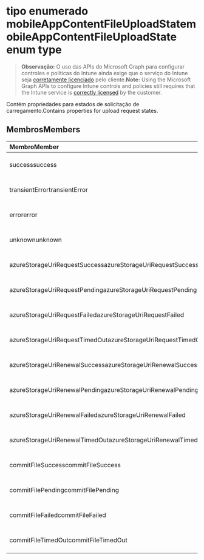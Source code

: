 # <a name="mobileappcontentfileuploadstate-enum-type"></a><span data-ttu-id="c06f9-101">tipo enumerado mobileAppContentFileUploadState</span><span class="sxs-lookup"><span data-stu-id="c06f9-101">mobileAppContentFileUploadState enum type</span></span>

> <span data-ttu-id="c06f9-102">**Observação:** O uso das APIs do Microsoft Graph para configurar controles e políticas do Intune ainda exige que o serviço do Intune seja [corretamente licenciado](https://go.microsoft.com/fwlink/?linkid=839381) pelo cliente.</span><span class="sxs-lookup"><span data-stu-id="c06f9-102">**Note:** Using the Microsoft Graph APIs to configure Intune controls and policies still requires that the Intune service is [correctly licensed](https://go.microsoft.com/fwlink/?linkid=839381) by the customer.</span></span>

<span data-ttu-id="c06f9-103">Contém propriedades para estados de solicitação de carregamento.</span><span class="sxs-lookup"><span data-stu-id="c06f9-103">Contains properties for upload request states.</span></span>
## <a name="members"></a><span data-ttu-id="c06f9-104">Membros</span><span class="sxs-lookup"><span data-stu-id="c06f9-104">Members</span></span>
|<span data-ttu-id="c06f9-105">Membro</span><span class="sxs-lookup"><span data-stu-id="c06f9-105">Member</span></span>|<span data-ttu-id="c06f9-106">Valor</span><span class="sxs-lookup"><span data-stu-id="c06f9-106">Value</span></span>|<span data-ttu-id="c06f9-107">Descrição</span><span class="sxs-lookup"><span data-stu-id="c06f9-107">Description</span></span>|
|:---|:---|:---|
|<span data-ttu-id="c06f9-108">success</span><span class="sxs-lookup"><span data-stu-id="c06f9-108">success</span></span>|<span data-ttu-id="c06f9-109">0</span><span class="sxs-lookup"><span data-stu-id="c06f9-109">0%</span></span>|<span data-ttu-id="c06f9-110">Ainda não documentado</span><span class="sxs-lookup"><span data-stu-id="c06f9-110">Not yet documented</span></span>|
|<span data-ttu-id="c06f9-111">transientError</span><span class="sxs-lookup"><span data-stu-id="c06f9-111">transientError</span></span>|<span data-ttu-id="c06f9-112">1</span><span class="sxs-lookup"><span data-stu-id="c06f9-112">-1</span></span>|<span data-ttu-id="c06f9-113">Ainda não documentado</span><span class="sxs-lookup"><span data-stu-id="c06f9-113">Not yet documented</span></span>|
|<span data-ttu-id="c06f9-114">error</span><span class="sxs-lookup"><span data-stu-id="c06f9-114">error</span></span>|<span data-ttu-id="c06f9-115">2</span><span class="sxs-lookup"><span data-stu-id="c06f9-115">-2</span></span>|<span data-ttu-id="c06f9-116">Ainda não documentado</span><span class="sxs-lookup"><span data-stu-id="c06f9-116">Not yet documented</span></span>|
|<span data-ttu-id="c06f9-117">unknown</span><span class="sxs-lookup"><span data-stu-id="c06f9-117">unknown</span></span>|<span data-ttu-id="c06f9-118">3</span><span class="sxs-lookup"><span data-stu-id="c06f9-118">-3</span></span>|<span data-ttu-id="c06f9-119">Ainda não documentado</span><span class="sxs-lookup"><span data-stu-id="c06f9-119">Not yet documented</span></span>|
|<span data-ttu-id="c06f9-120">azureStorageUriRequestSuccess</span><span class="sxs-lookup"><span data-stu-id="c06f9-120">azureStorageUriRequestSuccess</span></span>|<span data-ttu-id="c06f9-121">100</span><span class="sxs-lookup"><span data-stu-id="c06f9-121">100%</span></span>|<span data-ttu-id="c06f9-122">Ainda não documentado</span><span class="sxs-lookup"><span data-stu-id="c06f9-122">Not yet documented</span></span>|
|<span data-ttu-id="c06f9-123">azureStorageUriRequestPending</span><span class="sxs-lookup"><span data-stu-id="c06f9-123">azureStorageUriRequestPending</span></span>|<span data-ttu-id="c06f9-124">101</span><span class="sxs-lookup"><span data-stu-id="c06f9-124">10.1</span></span>|<span data-ttu-id="c06f9-125">Ainda não documentado</span><span class="sxs-lookup"><span data-stu-id="c06f9-125">Not yet documented</span></span>|
|<span data-ttu-id="c06f9-126">azureStorageUriRequestFailed</span><span class="sxs-lookup"><span data-stu-id="c06f9-126">azureStorageUriRequestFailed</span></span>|<span data-ttu-id="c06f9-127">102</span><span class="sxs-lookup"><span data-stu-id="c06f9-127">10.2</span></span>|<span data-ttu-id="c06f9-128">Ainda não documentado</span><span class="sxs-lookup"><span data-stu-id="c06f9-128">Not yet documented</span></span>|
|<span data-ttu-id="c06f9-129">azureStorageUriRequestTimedOut</span><span class="sxs-lookup"><span data-stu-id="c06f9-129">azureStorageUriRequestTimedOut</span></span>|<span data-ttu-id="c06f9-130">103</span><span class="sxs-lookup"><span data-stu-id="c06f9-130">10.3</span></span>|<span data-ttu-id="c06f9-131">Ainda não documentado</span><span class="sxs-lookup"><span data-stu-id="c06f9-131">Not yet documented</span></span>|
|<span data-ttu-id="c06f9-132">azureStorageUriRenewalSuccess</span><span class="sxs-lookup"><span data-stu-id="c06f9-132">azureStorageUriRenewalSuccess</span></span>|<span data-ttu-id="c06f9-133">200</span><span class="sxs-lookup"><span data-stu-id="c06f9-133">200 ms</span></span>|<span data-ttu-id="c06f9-134">Ainda não documentado</span><span class="sxs-lookup"><span data-stu-id="c06f9-134">Not yet documented</span></span>|
|<span data-ttu-id="c06f9-135">azureStorageUriRenewalPending</span><span class="sxs-lookup"><span data-stu-id="c06f9-135">azureStorageUriRenewalPending</span></span>|<span data-ttu-id="c06f9-136">201</span><span class="sxs-lookup"><span data-stu-id="c06f9-136">2:01</span></span>|<span data-ttu-id="c06f9-137">Ainda não documentado</span><span class="sxs-lookup"><span data-stu-id="c06f9-137">Not yet documented</span></span>|
|<span data-ttu-id="c06f9-138">azureStorageUriRenewalFailed</span><span class="sxs-lookup"><span data-stu-id="c06f9-138">azureStorageUriRenewalFailed</span></span>|<span data-ttu-id="c06f9-139">202</span><span class="sxs-lookup"><span data-stu-id="c06f9-139">202 Accepted</span></span>|<span data-ttu-id="c06f9-140">Ainda não documentado</span><span class="sxs-lookup"><span data-stu-id="c06f9-140">Not yet documented</span></span>|
|<span data-ttu-id="c06f9-141">azureStorageUriRenewalTimedOut</span><span class="sxs-lookup"><span data-stu-id="c06f9-141">azureStorageUriRenewalTimedOut</span></span>|<span data-ttu-id="c06f9-142">203</span><span class="sxs-lookup"><span data-stu-id="c06f9-142">203</span></span>|<span data-ttu-id="c06f9-143">Ainda não documentado</span><span class="sxs-lookup"><span data-stu-id="c06f9-143">Not yet documented</span></span>|
|<span data-ttu-id="c06f9-144">commitFileSuccess</span><span class="sxs-lookup"><span data-stu-id="c06f9-144">commitFileSuccess</span></span>|<span data-ttu-id="c06f9-145">300</span><span class="sxs-lookup"><span data-stu-id="c06f9-145">300 dpi</span></span>|<span data-ttu-id="c06f9-146">Ainda não documentado</span><span class="sxs-lookup"><span data-stu-id="c06f9-146">Not yet documented</span></span>|
|<span data-ttu-id="c06f9-147">commitFilePending</span><span class="sxs-lookup"><span data-stu-id="c06f9-147">commitFilePending</span></span>|<span data-ttu-id="c06f9-148">301</span><span class="sxs-lookup"><span data-stu-id="c06f9-148">301</span></span>|<span data-ttu-id="c06f9-149">Ainda não documentado</span><span class="sxs-lookup"><span data-stu-id="c06f9-149">Not yet documented</span></span>|
|<span data-ttu-id="c06f9-150">commitFileFailed</span><span class="sxs-lookup"><span data-stu-id="c06f9-150">commitFileFailed</span></span>|<span data-ttu-id="c06f9-151">302</span><span class="sxs-lookup"><span data-stu-id="c06f9-151">302 seconds</span></span>|<span data-ttu-id="c06f9-152">Ainda não documentado</span><span class="sxs-lookup"><span data-stu-id="c06f9-152">Not yet documented</span></span>|
|<span data-ttu-id="c06f9-153">commitFileTimedOut</span><span class="sxs-lookup"><span data-stu-id="c06f9-153">commitFileTimedOut</span></span>|<span data-ttu-id="c06f9-154">303</span><span class="sxs-lookup"><span data-stu-id="c06f9-154">303</span></span>|<span data-ttu-id="c06f9-155">Ainda não documentado</span><span class="sxs-lookup"><span data-stu-id="c06f9-155">Not yet documented</span></span>|








